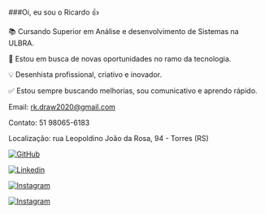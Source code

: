 ###Oi, eu sou o Ricardo 👍

📚 Cursando Superior em Análise e desenvolvimento de Sistemas na ULBRA.

🚀 Estou em busca de novas oportunidades no ramo da tecnologia.

💡 Desenhista profissional, criativo e inovador.

✅ Estou sempre buscando melhorias, sou comunicativo e aprendo rápido.

Email: rk.draw2020@gmail.com

Contato: 51 98065-6183

Localização: rua Leopoldino João da Rosa, 94 - Torres (RS)

[![GitHub](https://img.shields.io/badge/GitHub-100000?style=for-the-badge&logo=github&logoColor=white)](https://github.com/Rkzimba)

[![Linkedin](https://img.shields.io/badge/LinkedIn-0077B5?style=for-the-badge&logo=linkedin&logoColor=white)](https://www.linkedin.com/in/paulo-ricardo-camargo-teixeira-608518222/)

[![Instagram](https://img.shields.io/badge/Instagram-E4405F?style=for-the-badge&logo=instagram&logoColor=white)](https://www.instagram.com/rk.drawzzz/)                 

[![Instagram](https://img.shields.io/badge/WhatsApp-25D366?style=for-the-badge&logo=whatsapp&logoColor=white)](https://web.whatsapp.com/)
